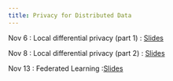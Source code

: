 ```yaml
---
title: Privacy for Distributed Data
---
```


Nov 6
: Local differential privacy (part 1)
  : [Slides](https://drive.google.com/file/d/1EDHuGiLno91uJ_N6p47wZqaPQRuvPDja/view?usp=sharing)

Nov 8
: Local differential privacy (part 2)
  : [Slides](https://drive.google.com/file/d/1EJaMSQBz9RCAUcRVFFTGqB6VDtWwtGIT/view?usp=sharing)

Nov 13
: Federated Learning
  :[Slides](https://drive.google.com/file/d/1EOzOu2bK7dTVdgUNkCdP2XW_7XOV9tyT/view?usp=sharing)
